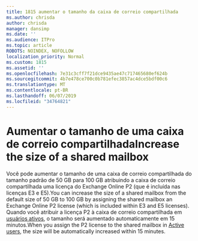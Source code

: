 ```yaml
---
title: 1815 aumentar o tamanho da caixa de correio compartilhada
ms.author: chrisda
author: chrisda
manager: dansimp
ms.date: ''
ms.audience: ITPro
ms.topic: article
ROBOTS: NOINDEX, NOFOLLOW
localization_priority: Normal
ms.custom: 1815
ms.assetid: ''
ms.openlocfilehash: 7e31c3cff7f21dce9435ae47c717465680ef624b
ms.sourcegitcommit: 4b7e478ce700c0b781efec3857ac4dce5bdf00c6
ms.translationtype: MT
ms.contentlocale: pt-BR
ms.lasthandoff: 06/07/2019
ms.locfileid: "34764821"
---
```

# <a name="increase-the-size-of-a-shared-mailbox"></a><span data-ttu-id="66f8b-102">Aumentar o tamanho de uma caixa de correio compartilhada</span><span class="sxs-lookup"><span data-stu-id="66f8b-102">Increase the size of a shared mailbox</span></span>

<span data-ttu-id="66f8b-103">Você pode aumentar o tamanho de uma caixa de correio compartilhada do tamanho padrão de 50 GB para 100 GB atribuindo a caixa de correio compartilhada uma licença do Exchange Online P2 (que é incluída nas licenças E3 e E5).</span><span class="sxs-lookup"><span data-stu-id="66f8b-103">You can increase the size of a shared mailbox from the default size of 50 GB to 100 GB by assigning the shared mailbox an Exchange Online P2 license (which is included within E3 and E5 licenses).</span></span> <span data-ttu-id="66f8b-104">Quando você atribuir a licença P2 à caixa de correio compartilhada em [usuários ativos](https://portal.office.com/adminportal/home), o tamanho será aumentado automaticamente em 15 minutos.</span><span class="sxs-lookup"><span data-stu-id="66f8b-104">When you assign the P2 license to the shared mailbox in [Active users](https://portal.office.com/adminportal/home), the size will be automatically increased within 15 minutes.</span></span>
